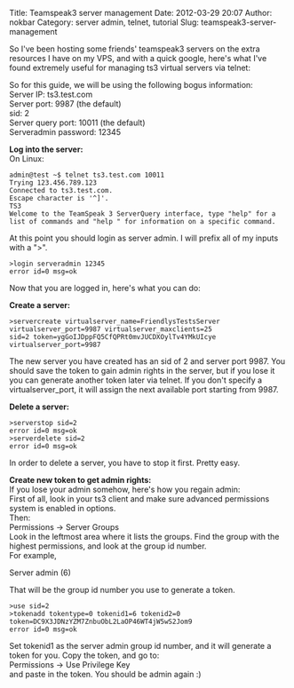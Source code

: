 Title: Teamspeak3 server management
Date: 2012-03-29 20:07
Author: nokbar
Category: server admin, telnet, tutorial
Slug: teamspeak3-server-management

So I've been hosting some friends' teamspeak3 servers on the extra
resources I have on my VPS, and with a quick google, here's what I've
found extremely useful for managing ts3 virtual servers via telnet:

So for this guide, we will be using the following bogus information:  
Server IP: ts3.test.com  
Server port: 9987 (the default)  
sid: 2  
Server query port: 10011 (the default)  
Serveradmin password: 12345  
<!--more-->

**Log into the server:**  
On Linux:

    admin@test ~$ telnet ts3.test.com 10011
    Trying 123.456.789.123
    Connected to ts3.test.com.
    Escape character is '^]'.
    TS3
    Welcome to the TeamSpeak 3 ServerQuery interface, type "help" for a list of commands and "help " for information on a specific command.

At this point you should login as server admin. I will prefix all of my
inputs with a "\>".

    >login serveradmin 12345
    error id=0 msg=ok

Now that you are logged in, here's what you can do:

**Create a server:**

    >servercreate virtualserver_name=FriendlysTestsServer virtualserver_port=9987 virtualserver_maxclients=25
    sid=2 token=ygGoIJDppFQ5CfQPRt0mvJUCDXOylTv4YMkUIcye virtualserver_port=9987

The new server you have created has an sid of 2 and server port 9987.
You should save the token to gain admin rights in the server, but if you
lose it you can generate another token later via telnet. If you don't
specify a virtualserver\_port, it will assign the next available port
starting from 9987.

**Delete a server:**

    >serverstop sid=2
    error id=0 msg=ok
    >serverdelete sid=2
    error id=0 msg=ok

In order to delete a server, you have to stop it first. Pretty easy.

**Create new token to get admin rights:**  
If you lose your admin somehow, here's how you regain admin:  
First of all, look in your ts3 client and make sure advanced
permissions system is enabled in options.  
Then:  
Permissions -\> Server Groups  
Look in the leftmost area where it lists the groups. Find the group
with the highest permissions, and look at the group id number.  
For example,

Server admin (6)

That will be the group id number you use to generate a token.

    >use sid=2
    >tokenadd tokentype=0 tokenid1=6 tokenid2=0
    token=DC9X3JDNzYZM7ZnbuObL2LaOP46WT4jW5wS2Jom9
    error id=0 msg=ok

Set tokenid1 as the server admin group id number, and it will generate a
token for you. Copy the token, and go to:  
Permissions -\> Use Privilege Key  
and paste in the token. You should be admin again :)
